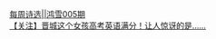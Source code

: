   
[每周诗选||鸿雪005期](http://www.dianyue.me/archives/182/w1c3v6b4wwu7ldc1/)  
[【关注】晋城这个女孩高考英语满分！让人惊讶的是……](http://www.dianyue.me/archives/503/3c59m13l0r3l1g2z/)